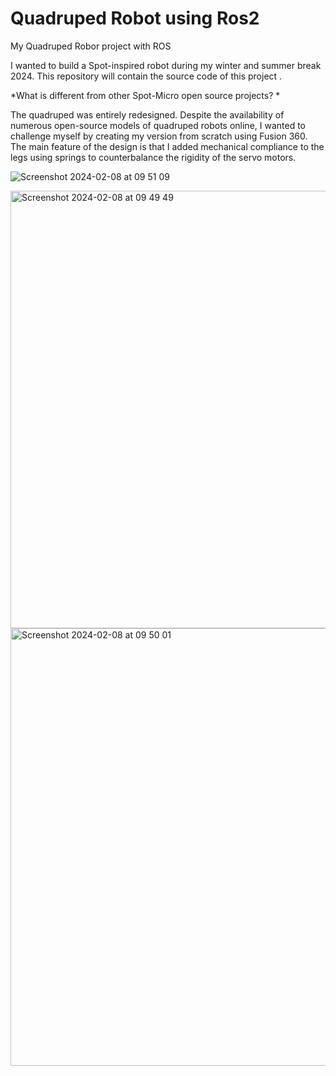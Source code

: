 # Quadruped Robot using Ros2
My Quadruped Robor project with ROS

I wanted to build a Spot-inspired robot during my winter and summer break 2024. This repository will contain the source code of this project .

*What is different from other Spot-Micro open source projects? *

The quadruped was entirely redesigned. Despite the availability of numerous open-source models of quadruped robots online, I wanted to challenge myself by creating my version from scratch using Fusion 360. The main feature of the design is that I added mechanical compliance to the legs using springs to counterbalance the rigidity of the servo motors.


![Screenshot 2024-02-08 at 09 51 09](https://github.com/rantaluca/SpotMicroRos/assets/102813576/ce9a19fa-58f9-459a-a3a9-b8beefdc052f)

<img width="700" alt="Screenshot 2024-02-08 at 09 49 49" src="https://github.com/rantaluca/SpotMicroRos/assets/102813576/34dc64d1-9888-4248-ac79-f683ad1dad12">

<img width="700" alt="Screenshot 2024-02-08 at 09 50 01" src="https://github.com/rantaluca/SpotMicroRos/assets/102813576/8b90dd35-bc35-42e7-b84c-1466e36d642b">
